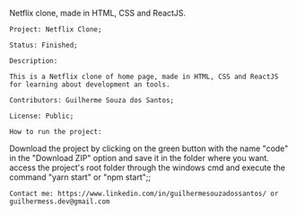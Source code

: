 Netflix clone, made in HTML, CSS and ReactJS.

    Project: Netflix Clone;

    Status: Finished;

    Description:

    This is a Netflix clone of home page, made in HTML, CSS and ReactJS for learning about development an tools. 

    Contributors: Guilherme Souza dos Santos;

    License: Public;

    How to run the project:

Download the project by clicking on the green button with the name "code" in the "Download ZIP" option and save it in the folder where you want. access the project's root folder through the windows cmd and execute the command "yarn start" or "npm start";;

    Contact me: https://www.linkedin.com/in/guilhermesouzadossantos/ or guilhermess.dev@gmail.com
